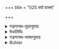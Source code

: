 +++
title = "025 तपो वाचम्"

+++

<details><summary>गङ्गानथ-मूलानुवादः</summary>

Being desirous of bringing into existence these creatures, he created this entire creation (comprising) austerity, speech, happiness, desire and anger.—(25)
</details>

<details><summary>मेधातिथिः</summary>

**रतिर्** मनसः परितोषः । **कामो** ऽभिलाषो मन्मथो वा । अन्यत् प्रसिद्धम् । एवमादिकां **सृष्टिं ससर्जेमाम्** । अत्र श्लोके पूर्वा च या सृष्टिर् उक्ता । **इमाः प्रजाः स्रष्टुम् इच्छन्** देवासुरा यक्षराक्षसगन्धर्वाद्यास् तदुपकरणं तदात्मधर्मवच् छरीरं धर्मं चादाव् असृजद् इत्य् अर्थः । अथ केयं वाचोयुक्तिः सृष्टिं ससर्जेति । य एवार्थः सृष्टिं कृतवान् इति । सर्वे धातवः करोत्यर्थस्य विशेषावच्छिन्ने वर्तन्ते । पचति पाकं करोति, यजति यागं करोति । तत्र कृदन्ताद् विशेषे ऽवगत आख्यातगतो धातुः करोत्यर्थमात्रप्रतिपादनपरो भवति । तस्मिन्न् अपि कुतश्चित् प्रतिपन्ने पुनःप्रतिपादने ऽनुवाददोषो मा भूद् इति कालकारकादिषु तात्पर्यम् । अथ वा सृज्यमानविशेषा प्रमाणावच्छिन्ना सृष्टिः सामान्यसृष्टेः कर्म, यथा स्वपोषं पुष्ट इति ॥ २५ ॥
</details>

<details><summary>गङ्गानथ-भाष्यानुवादः</summary>

‘*Happiness*’—Satisfaction of the mind ‘*Desire*’—Longing or Love; the rest are well known.

‘*He created this creation*’ comprising the things mentioned and others of the same kind.—The term ‘*this*’ refers to the creation of things mentioned in this verse as also that described in the foregoing verses.

‘*Being desirous of bringing into existence these creatures*’—such, for instance, as the *Devas* and *Asuras*, the *Yakṣa*, the *Rākṣasa*, and
*Gandharva* and other beings, the vehicle of these beings, in the form
of the body equipped with the soul and characteristics, and also Dharma; these he created first of all.

“What sort of verbal expression is this—‘*he created the creation*’?” It means exactly what is meant by the expression ‘he wrought or did the creation’; as a matter of fact, all verbal roots express some particular form of *action*, denoted by the root ‘Kṛ’; *e.g*., ‘cooks’ is synonymous with ‘does the cooking; ‘sacrifices’ is the same as ‘does the sacrificing’; in the expression under question the peculiar form of the
*action (of creation*) having been already expressed by the verbal noun
(‘creation’), the root contained in the verb (‘created’) comes to denote only the *action*. To guard against such an expression living open to the charge of being a needless repetition, involved in the *action* being spoken of by means of the root in the verb, after it has been already expressed by the verbal noun,—we may take the mention of the verb to be for the purpose of expressing the tense and the voice (which could not be expressed by the verbal noun).—Or, the term ‘creation’ may be taken as standing for the particular created things known by the ordinary means of knowledge and forming the object of the general act of
*creating* expressed by the verb ‘created’; such usage being analogous
to the expression ‘*svapoṣam puṣṭaḥ*,’ ‘reared the rearing by oneself’ (where the rearing qualified by ‘self’ forms the object of the verb ‘reared’, which denotes *rearing* in general).—(25)
</details>

<details><summary>Bühler</summary>

025	Austerity, speech, pleasure, desire, and anger, this whole creation he likewise produced, as he desired to call these beings into existence.
</details>
